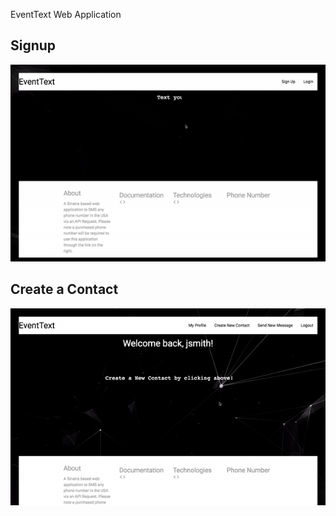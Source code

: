 EventText Web Application
<h2> Signup</h2>

 ![Alt Text](https://github.com/ravibkjoshi/EventText/blob/master/public/signup.gif)

<h2> Create a Contact</h2>

 ![Alt Text](https://github.com/ravibkjoshi/EventText/blob/master/public/contact.gif)



